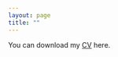 ```yaml
---
layout: page
title: ""
---
```


You can download my [CV](https://hongrongyang.github.io/Resume.pdf) here.
